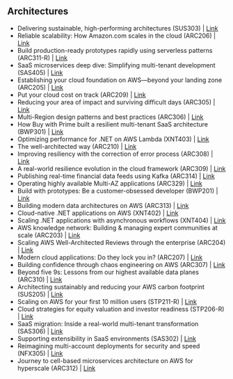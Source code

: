 ## Architectures

- Delivering sustainable, high-performing architectures (SUS303) | [Link](https://www.youtube.com/watch?v=FBc9hXQfat0&list=PL2yQDdvlhXf861VuvlIvmHRQX965qnt1z&index=1&pp=iAQB)
- Reliable scalability: How Amazon.com scales in the cloud (ARC206) | [Link](https://www.youtube.com/watch?v=QeW9wCB36ck&list=PL2yQDdvlhXf861VuvlIvmHRQX965qnt1z&index=2&pp=iAQB)
- Build production-ready prototypes rapidly using serverless patterns (ARC311-R) | [Link](https://www.youtube.com/watch?v=Q2OY55gaOjw&list=PL2yQDdvlhXf861VuvlIvmHRQX965qnt1z&index=3&pp=iAQB)
- SaaS microservices deep dive: Simplifying multi-tenant development (SAS405) | [Link](https://www.youtube.com/watch?v=Q2OY55gaOjw&list=PL2yQDdvlhXf861VuvlIvmHRQX965qnt1z&index=3&pp=iAQB)
- Establishing your cloud foundation on AWS—beyond your landing zone (ARC205) | [Link](https://www.youtube.com/watch?v=mHOtAEk-5tE&list=PL2yQDdvlhXf861VuvlIvmHRQX965qnt1z&index=5&pp=iAQB)
- Put your cloud cost on track (ARC209) | [Link](https://www.youtube.com/watch?v=W5-BT25bk3U&list=PL2yQDdvlhXf861VuvlIvmHRQX965qnt1z&index=6&pp=iAQB)
- Reducing your area of impact and surviving difficult days (ARC305) | [Link](https://www.youtube.com/watch?v=R6GSiliLfJU&list=PL2yQDdvlhXf861VuvlIvmHRQX965qnt1z&index=7&pp=iAQB)
- Multi-Region design patterns and best practices (ARC306) | [Link](https://www.youtube.com/watch?v=ilgpzlE7Hds&list=PL2yQDdvlhXf861VuvlIvmHRQX965qnt1z&index=8&pp=iAQB)
- How Buy with Prime built a resilient multi-tenant SaaS architecture (BWP301) | [Link](https://www.youtube.com/watch?v=BSh1ah8ej3M&list=PL2yQDdvlhXf861VuvlIvmHRQX965qnt1z&index=9&pp=iAQB)
- Optimizing performance for .NET on AWS Lambda (XNT403) | [Link](https://www.youtube.com/watch?v=T1LNJU_HT1Y&list=PL2yQDdvlhXf861VuvlIvmHRQX965qnt1z&index=10&pp=iAQB)
- The well-architected way (ARC210) | [Link](https://www.youtube.com/watch?v=nOKvA8HykW8&list=PL2yQDdvlhXf861VuvlIvmHRQX965qnt1z&index=11&pp=iAQB)
- Improving resiliency with the correction of error process (ARC308) | [Link](https://www.youtube.com/watch?v=Prd2VvSo_p8&list=PL2yQDdvlhXf861VuvlIvmHRQX965qnt1z&index=12&pp=iAQB)
- A real-world resilience evolution in the cloud framework (ARC309) | [Link](https://www.youtube.com/watch?v=OoakxhLxue8&list=PL2yQDdvlhXf861VuvlIvmHRQX965qnt1z&index=13&pp=iAQB)
- Publishing real-time financial data feeds using Kafka (ARC314) | [Link](https://www.youtube.com/watch?v=-hR3gTXoE_Y&list=PL2yQDdvlhXf861VuvlIvmHRQX965qnt1z&index=14&pp=iAQB)
- Operating highly available Multi-AZ applications (ARC329) | [Link](https://www.youtube.com/watch?v=mwUV5skJJ0s&list=PL2yQDdvlhXf861VuvlIvmHRQX965qnt1z&index=15&pp=iAQB)
- Build with prototypes: Be a customer-obsessed developer (BWP201) | [Link](https://www.youtube.com/watch?v=oy34m4k2TWk&list=PL2yQDdvlhXf861VuvlIvmHRQX965qnt1z&index=16&pp=iAQB)
- Building modern data architectures on AWS (ARC313) | [Link](https://www.youtube.com/watch?v=Uk2CqEt5f0o&list=PL2yQDdvlhXf861VuvlIvmHRQX965qnt1z&index=17&pp=iAQB)
- Cloud-native .NET applications on AWS (XNT402) | [Link](https://www.youtube.com/watch?v=o-jIwBqgA-U&list=PL2yQDdvlhXf861VuvlIvmHRQX965qnt1z&index=18&pp=iAQB)
- Scaling .NET applications with asynchronous workflows (XNT404) | [Link](https://www.youtube.com/watch?v=9gSeBHC4bqE&list=PL2yQDdvlhXf861VuvlIvmHRQX965qnt1z&index=19&pp=iAQB)
- AWS knowledge network: Building & managing expert communities at scale (ARC203) | [Link](https://www.youtube.com/watch?v=aOtnTdA8yyk&list=PL2yQDdvlhXf861VuvlIvmHRQX965qnt1z&index=20&pp=iAQB)
- Scaling AWS Well-Architected Reviews through the enterprise (ARC204) | [Link](https://www.youtube.com/watch?v=VxEYeVyBCcA&list=PL2yQDdvlhXf861VuvlIvmHRQX965qnt1z&index=21&pp=iAQB)
- Modern cloud applications: Do they lock you in? (ARC207) | [Link](https://www.youtube.com/watch?v=Ud9h1hJgoKk&list=PL2yQDdvlhXf861VuvlIvmHRQX965qnt1z&index=22&pp=iAQB)
- Building confidence through chaos engineering on AWS (ARC307) | [Link](https://www.youtube.com/watch?v=tm5GEePP1PY&list=PL2yQDdvlhXf861VuvlIvmHRQX965qnt1z&index=23&pp=iAQB)
- Beyond five 9s: Lessons from our highest available data planes (ARC310) | [Link](https://www.youtube.com/watch?v=es9527rA_8I&list=PL2yQDdvlhXf861VuvlIvmHRQX965qnt1z&index=24&pp=iAQB)
- Architecting sustainably and reducing your AWS carbon footprint (SUS205) | [Link](https://www.youtube.com/watch?v=jsbamOLpCr8&list=PL2yQDdvlhXf861VuvlIvmHRQX965qnt1z&index=25&pp=iAQB)
- Scaling on AWS for your first 10 million users (STP211-R) | [Link](https://www.youtube.com/watch?v=yrP3M4_13QM&list=PL2yQDdvlhXf861VuvlIvmHRQX965qnt1z&index=26&pp=iAQB)
- Cloud strategies for equity valuation and investor readiness (STP206-R) | [Link](https://www.youtube.com/watch?v=FXNXVy8dZ0g&list=PL2yQDdvlhXf861VuvlIvmHRQX965qnt1z&index=27&pp=iAQB)
- SaaS migration: Inside a real-world multi-tenant transformation (SAS306) | [Link](https://www.youtube.com/watch?v=_f7hoF53_Tg&list=PL2yQDdvlhXf861VuvlIvmHRQX965qnt1z&index=28&pp=iAQB)
- Supporting extensibility in SaaS environments (SAS302) | [Link](https://www.youtube.com/watch?v=uzRrEWzqD0Y&list=PL2yQDdvlhXf861VuvlIvmHRQX965qnt1z&index=29&pp=iAQB)
- Reimagining multi-account deployments for security and speed (NFX305) | [Link](https://www.youtube.com/watch?v=MKc9r6xOTpk&list=PL2yQDdvlhXf861VuvlIvmHRQX965qnt1z&index=30&pp=iAQB)
- Journey to cell-based microservices architecture on AWS for hyperscale (ARC312) | [Link](https://www.youtube.com/watch?v=ReRrhU-yRjg&list=PL2yQDdvlhXf861VuvlIvmHRQX965qnt1z&index=31&pp=iAQB)
